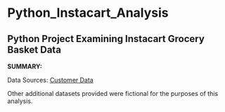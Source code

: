 # Python_Instacart_Analysis

## Python Project Examining Instacart Grocery Basket Data

**SUMMARY:** 


Data Sources: [Customer Data](https://s3.amazonaws.com/coach-courses-us/public/courses/data-immersion/A4/A4_Data_Assets/customers.zip)

Other additional datasets provided were fictional for the purposes of this analysis.
